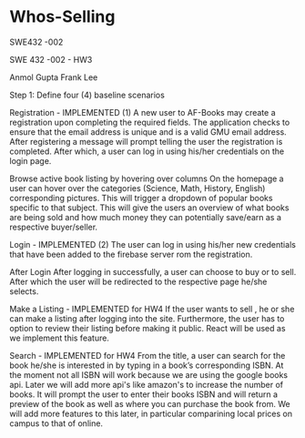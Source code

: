# Whos-Selling
SWE432 -002

SWE 432 -002 - HW3 

Anmol Gupta
Frank Lee

Step 1: Define four (4) baseline scenarios

Registration - IMPLEMENTED (1)
A new user to AF-Books may create a registration upon completing the required fields. The application checks to ensure that the email address is unique and is a valid GMU email address. After registering a message will prompt telling the user the registration is completed. After which, a user can log in using his/her credentials on the login page. 


Browse active book listing by hovering over columns 
On the homepage a user can hover over the categories (Science, Math, History, English) corresponding pictures. This will trigger a dropdown of popular books specific to that subject. This will give the users an overview of what books are being sold and how much money they can potentially save/earn as a respective buyer/seller. 


Login - IMPLEMENTED (2)
The user can log in using his/her new credentials that have been added to the firebase server rom the registration. 


After Login 
After logging in successfully, a user can choose to buy or to sell. After which the user will be redirected to the respective page he/she selects. 

Make a Listing - IMPLEMENTED for HW4
If the user wants to sell , he or she can make a listing after logging into the site. Furthermore, the user has to option to review their listing before making it public. React will be used as we implement this feature. 


Search - IMPLEMENTED for HW4 
From the title, a user can search for the book he/she is interested in by typing in a book’s corresponding ISBN. At the moment not all ISBN will work because we are using the google books api. Later we will add more api's like amazon's to increase the number of books. It will prompt the user to enter their books ISBN and will return a preview of the book as well as where you can purchase the book from. We will add more features to this later, in particular comparining local prices on campus to that of online. 
 
